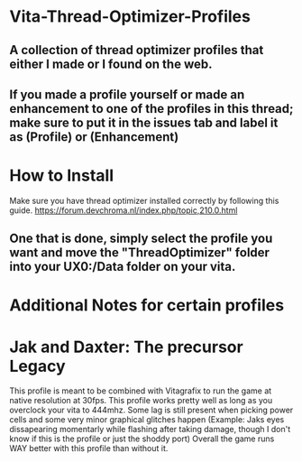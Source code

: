 # Vita-Thread-Optimizer-Profiles
A collection of thread optimizer profiles that either I made or I found on the web.
------------------------------------------------------------------------------------------------------
If you made a profile yourself or made an enhancement to one of the profiles in this thread;
make sure to put it in the issues tab and label it as (Profile) or (Enhancement)
------------------------------------------------------------------------------------------------------
# How to Install
Make sure you have thread optimizer installed correctly by following this guide.
https://forum.devchroma.nl/index.php/topic,210.0.html

One that is done, simply select the profile you want and move the "ThreadOptimizer"
folder into your UX0:/Data folder on your vita.
------------------------------------------------------------------------------------------------------
# Additional Notes for certain profiles

# Jak and Daxter: The precursor Legacy
This profile is meant to be combined with Vitagrafix to run the game at native resolution at 30fps.
This profile works pretty well as long as you overclock your vita to 444mhz.
Some lag is still present when picking power cells and some very minor graphical glitches happen
(Example: Jaks eyes dissapearing momentarly while flashing after taking damage,
though I don't know if this is the profile or just the shoddy port)
Overall the game runs WAY better with this profile than without it.
